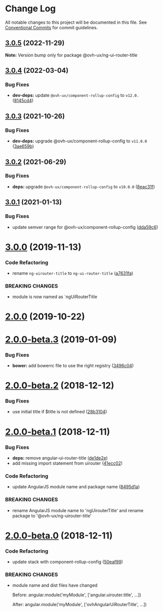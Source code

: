 # Change Log

All notable changes to this project will be documented in this file.
See [Conventional Commits](https://conventionalcommits.org) for commit guidelines.

## [3.0.5](https://github.com/ovh/manager/compare/@ovh-ux/ng-ui-router-title@3.0.4...@ovh-ux/ng-ui-router-title@3.0.5) (2022-11-29)

**Note:** Version bump only for package @ovh-ux/ng-ui-router-title





## [3.0.4](https://github.com/ovh/manager/compare/@ovh-ux/ng-ui-router-title@3.0.3...@ovh-ux/ng-ui-router-title@3.0.4) (2022-03-04)


### Bug Fixes

* **dev-deps:** update `@ovh-ux/component-rollup-config` to `v12.0.` ([8145cd4](https://github.com/ovh/manager/commit/8145cd44a34cec071db4b5267182705625951077))



## [3.0.3](https://github.com/ovh/manager/compare/@ovh-ux/ng-ui-router-title@3.0.2...@ovh-ux/ng-ui-router-title@3.0.3) (2021-10-26)


### Bug Fixes

* **dev-deps:** upgrade @ovh-ux/component-rollup-config to `v11.0.0` ([3ae659b](https://github.com/ovh/manager/commit/3ae659bea59244fd5660375b9dac52055cc374b0))



## [3.0.2](https://github.com/ovh/manager/compare/@ovh-ux/ng-ui-router-title@3.0.1...@ovh-ux/ng-ui-router-title@3.0.2) (2021-06-29)


### Bug Fixes

* **deps:** upgrade `@ovh-ux/component-rollup-config` to `v10.0.0` ([8eac31f](https://github.com/ovh/manager/commit/8eac31f81e46d1570c131cf55788d6435842ab6d))



## [3.0.1](https://github.com/ovh/manager/compare/@ovh-ux/ng-ui-router-title@3.0.0...@ovh-ux/ng-ui-router-title@3.0.1) (2021-01-13)


### Bug Fixes

* update semver range for @ovh-ux/component-rollup-config ([dda59c6](https://github.com/ovh/manager/commit/dda59c6b71cb4ad9ab98f06a0bf995a7eb45a1d9))



# [3.0.0](https://github.com/ovh/manager/compare/@ovh-ux/ng-ui-router-title@2.0.0...@ovh-ux/ng-ui-router-title@3.0.0) (2019-11-13)


### Code Refactoring

* rename `ng-uirouter-title` to `ng-ui-router-title` ([a7631fa](https://github.com/ovh/manager/commit/a7631fac619f9052cac9ab7770bc31b8631b8285))


### BREAKING CHANGES

* module is now named as `ngUiRouterTitle



# [2.0.0](https://github.com/ovh-ux/ng-uirouter-title/compare/v2.0.0-beta.3...v2.0.0) (2019-10-22)



# [2.0.0-beta.3](https://github.com/ovh-ux/ng-uirouter-title/compare/v2.0.0-beta.2...v2.0.0-beta.3) (2019-01-09)


### Bug Fixes

* **bower:** add bowerrc file to use the right registry ([3496c04](https://github.com/ovh-ux/ng-uirouter-title/commit/3496c04))



# [2.0.0-beta.2](https://github.com/ovh-ux/ng-uirouter-title/compare/v2.0.0-beta.1...v2.0.0-beta.2) (2018-12-12)


### Bug Fixes

* use initial title if $title is not defined ([28b3104](https://github.com/ovh-ux/ng-uirouter-title/commit/28b3104))



# [2.0.0-beta.1](https://github.com/ovh-ux/ng-uirouter-title/compare/v2.0.0-beta.0...v2.0.0-beta.1) (2018-12-11)


### Bug Fixes

* **deps:** remove angular-ui-router-title ([de1de2e](https://github.com/ovh-ux/ng-uirouter-title/commit/de1de2e))
* add missing import statement from uirouter ([41ecc02](https://github.com/ovh-ux/ng-uirouter-title/commit/41ecc02))


### Code Refactoring

* update AngularJS module name and package name ([8495d1a](https://github.com/ovh-ux/ng-uirouter-title/commit/8495d1a))


### BREAKING CHANGES

* rename AngularJS module name to 'ngUirouterTitle' and rename package to '@ovh-ux/ng-uirouter-title'



# [2.0.0-beta.0](https://github.com/ovh-ux/angular-uirouter-title/compare/v1.0.4...v2.0.0-beta.0) (2018-12-11)


### Code Refactoring

* update stack with component-rollup-config ([50eaf99](https://github.com/ovh-ux/angular-uirouter-title/commit/50eaf99))


### BREAKING CHANGES

* module name and dist files have changed

    Before:
    angular.module('myModule', ['angular.uirouter.title', ...])

    After:
    angular.module('myModule', ['ovhAngularUiRouterTitle', ...])
